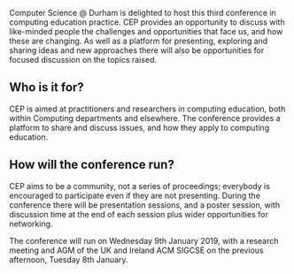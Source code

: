 Computer Science @ Durham is delighted to host this third conference in computing education practice.  CEP provides
an opportunity to discuss with like-minded people the challenges and
opportunities that face us, and how these are changing.  As well as a
platform for presenting, exploring and sharing ideas and new
approaches there will also be opportunities for focused discussion on
the topics raised. 


Who is it for?
--------------

CEP is aimed at practitioners and researchers in computing education, both within Computing departments and elsewhere.  The conference provides a platform to share and discuss issues, and how they apply to computing education.

How will the conference run?
----------------------------

CEP aims to be a community, not a series of proceedings; everybody is encouraged to participate even if they are not presenting.  During the conference there will be presentation sessions, and a poster session, with discussion time at the end of each session plus wider opportunities for networking.

The conference will run on Wednesday 9th January 2019, with a research meeting and AGM of the UK and Ireland ACM SIGCSE on the previous afternoon, Tuesday 8th January.


